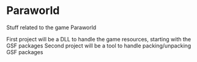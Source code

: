 # Paraworld
Stuff related to the game Paraworld

First project will be a DLL to handle the game resources, starting with the GSF packages
Second project will be a tool to handle packing/unpacking GSF packages
